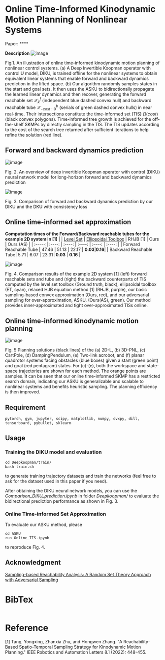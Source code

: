 # Online Time-Informed Kinodynamic Motion Planning of Nonlinear Systems
Paper: ****

**Description**
![image](https://github.com/feimeng93/SamplingReachTubeKinoMP/blob/main/asset/about.png)

Fig.1. An illustration of online time-informed kinodynamic motion planning of nonlinear control systems. (a) A Deep Invertible Koopman operator with control U model, DIKU, is trained offline for the nonlinear systems to obtain equivalent linear systems that enable forward and backward dynamics prediction in the lifted space. (b) Our algorithm randomly samples states in the start and goal sets. It then uses the ASKU to bidirectionally propagate the learned linear dynamics and then recover, generating the forward reachable set $\mathcal{X}^f_k$ (independent blue dashed convex hull) and backward reachable tube $\mathcal{X}^b_{−cost:0}$ (serials of green dashed convex hulls) in near real-time. Their intersections constitute the time-informed set (TIS) $\Omega(cost)$ (black convex polygons). Time-informed tree growth is achieved for the off-the-shelf SKMPs by directly sampling in the TIS. The TIS updates according to the cost of the search tree returned after sufficient iterations to help refine the solution (red line).


## Forward and backward dynamics prediction
![image](https://github.com/feimeng93/SamplingReachTubeKinoMP/blob/main/asset/model.png)

Fig. 2. An overview of deep invertible Koopman operator with control (DIKU) neural network model for long-horizon forward and backward dynamics prediction

![image](https://github.com/feimeng93/SamplingReachTubeKinoMP/blob/main/asset/prediction.png)

Fig. 3. Comparison of forward and backward dynamics prediction by our DIKU and the DKU with consistency loss


## Online time-informed set approximation
**Computation times of the Forward/Backward reachable tubes for the example 2D system in [1]**
|  | [Level Set](https://github.com/HJReachability/helperOC) | [Ellipsoidal Toolbox](https://github.com/SystemAnalysisDpt-CMC-MSU/ellipsoids) | RHJB [1] | Ours | Ours (AS) |
| :-----:| :----: | :----: | :----: | :----: | :----: |
| Forward Reachable Tube | 47.46 | 51.13 | 22.17 | **0.03**|**0.16**|
| Backward Reachable Tube| 5.71 | 6.07 | 23.31 |**0.03** | **0.16** |

![image](https://github.com/feimeng93/SamplingReachTubeKinoMP/blob/main/asset/rt.png)

Fig. 4. Comparison results of the example 2D system [1] (left) forward reachable sets and tube and (right) the backward counterparts of TIS computed by the level set toolbox (Ground truth, black), ellipsoidal toolbox (ET, cyan), relaxed HJB equation method [1] (RHJB, purple), our basic sampling-based convex approximation (Ours, red), and our adversarial sampling for over-approximation, ASKU, (Ours(AS), green). Our method provides inner-approximated and tight over-approximated TISs online.

## Online time-informed kinodynamic motion planning

![image](https://github.com/feimeng93/SamplingReachTubeKinoMP/blob/main/asset/render.png)

Fig. 5 Planning solutions (black lines) of the (a) 2D-L, (b) 3D-PNL, (c) CartPole, (d) DampingPendulum, (e) Two-link acrobot, and (f) planar quadrotor systems facing obstacles (blue boxes) given a start (green point) and goal (red pentagram) states. For (c)-(e), both the workspace and state-space trajectories are shown for each method. The orange points are samples. It can be seen that our online time-informed SKMP has a restricted search domain, indicating our ASKU is generalizable and scalable to nonlinear systems and benefits heuristic sampling. The planning efficiency is then improved.



## Requirement
```
pytorch, gym, jupyter, scipy, matplotlib, numpy, cvxpy, dill, tensorboard, pybullet, sklearn
```
## Usage
### Training the DIKU model and evaluation
```
cd Deepkoopman/train/
bash train.sh
```
to generate training trajectory datasets and train the networks (feel free to ask for the dataset used in this paper if you need).

After obtaining the DIKU neural network models, you can use the _Comparison_DIKU_prediction.ipynb_ in folder _Deepkoopman/_ to evaluate the bidirectional prediction performance as shown in Fig. 3.
### Online Time-informed Set Approximation
To evaluate our ASKU method, please 
```
cd ASKU
run Online_TIS.ipynb
```
to reproduce Fig. 4.

## Acknowledgment
[Sampling-based Reachability Analysis: A Random Set Theory Approach with Adversarial Sampling](https://github.com/StanfordASL/UP/)


# BibTex
```
```

# Reference
[1] Tang, Yongxing, Zhanxia Zhu, and Hongwen Zhang. "A Reachability-Based Spatio-Temporal Sampling Strategy for Kinodynamic Motion Planning." IEEE Robotics and Automation Letters 8.1 (2022): 448-455.



